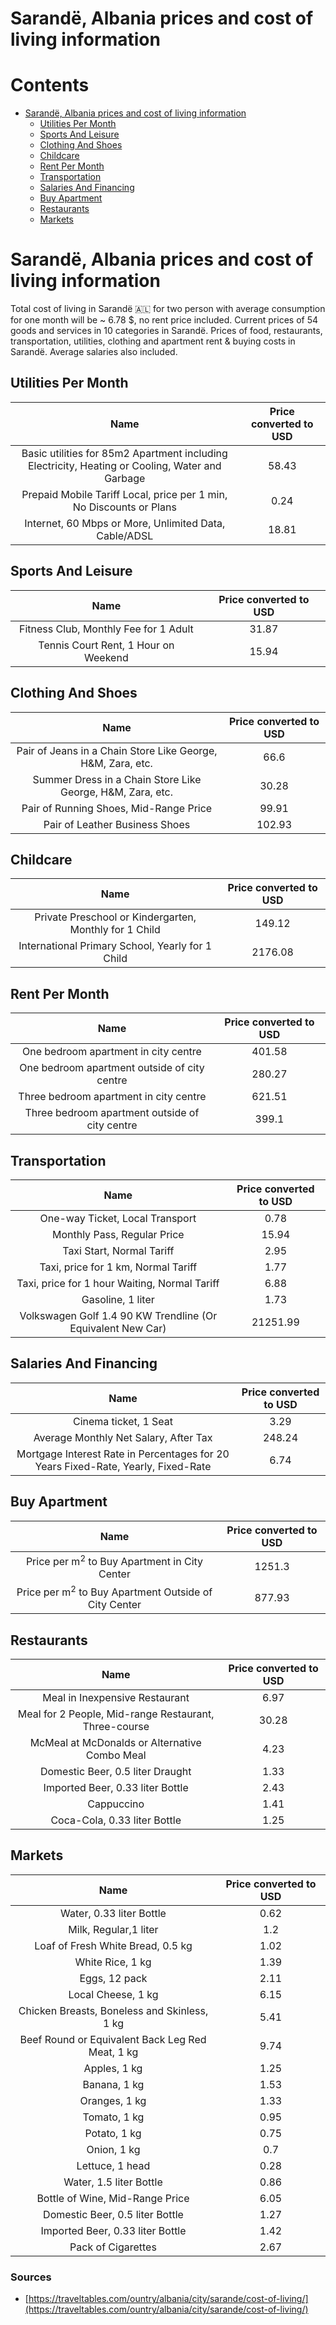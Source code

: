 
Sarandë, Albania prices and cost of living information
======================================================

Contents
========

* [Sarandë, Albania prices and cost of living information](#sarand-albania-prices-and-cost-of-living-information)
	* [Utilities Per Month](#utilities-per-month)
	* [Sports And Leisure](#sports-and-leisure)
	* [Clothing And Shoes](#clothing-and-shoes)
	* [Childcare](#childcare)
	* [Rent Per Month](#rent-per-month)
	* [Transportation](#transportation)
	* [Salaries And Financing](#salaries-and-financing)
	* [Buy Apartment](#buy-apartment)
	* [Restaurants](#restaurants)
	* [Markets](#markets)

# Sarandë, Albania prices and cost of living information


Total cost of living in Sarandë 🇦🇱 for two person with average consumption for one month will be ~ 6.78 $, no rent price
 included. Current prices of 54 goods and services in 10 categories  in Sarandë. Prices of food, restaurants, 
transportation, utilities, clothing and apartment rent & buying costs in Sarandë. Average salaries also included.
## Utilities Per Month
  

|Name|Price converted to USD|
| :---: | :---: |
|Basic utilities for 85m2 Apartment including Electricity, Heating or Cooling, Water and Garbage|58.43|
|Prepaid Mobile Tariff Local, price per 1 min, No Discounts or Plans|0.24|
|Internet, 60 Mbps or More, Unlimited Data, Cable/ADSL|18.81|
  

## Sports And Leisure
  

|Name|Price converted to USD|
| :---: | :---: |
|Fitness Club, Monthly Fee for 1 Adult|31.87|
|Tennis Court Rent, 1 Hour on Weekend|15.94|
  

## Clothing And Shoes
  

|Name|Price converted to USD|
| :---: | :---: |
|Pair of Jeans in a Chain Store Like George, H&M, Zara, etc.|66.6|
|Summer Dress in a Chain Store Like George, H&M, Zara, etc.|30.28|
|Pair of Running Shoes, Mid-Range Price|99.91|
|Pair of Leather Business Shoes|102.93|
  

## Childcare
  

|Name|Price converted to USD|
| :---: | :---: |
|Private Preschool or Kindergarten, Monthly for 1 Child|149.12|
|International Primary School, Yearly for 1 Child|2176.08|
  

## Rent Per Month
  

|Name|Price converted to USD|
| :---: | :---: |
|One bedroom apartment in city centre|401.58|
|One bedroom apartment outside of city centre|280.27|
|Three bedroom apartment in city centre|621.51|
|Three bedroom apartment outside of city centre|399.1|
  

## Transportation
  

|Name|Price converted to USD|
| :---: | :---: |
|One-way Ticket, Local Transport|0.78|
|Monthly Pass, Regular Price|15.94|
|Taxi Start, Normal Tariff|2.95|
|Taxi, price for 1 km, Normal Tariff|1.77|
|Taxi, price for 1 hour Waiting, Normal Tariff|6.88|
|Gasoline, 1 liter|1.73|
|Volkswagen Golf 1.4 90 KW Trendline (Or Equivalent New Car)|21251.99|
  

## Salaries And Financing
  

|Name|Price converted to USD|
| :---: | :---: |
|Cinema ticket, 1 Seat|3.29|
|Average Monthly Net Salary, After Tax|248.24|
|Mortgage Interest Rate in Percentages for 20 Years Fixed-Rate, Yearly, Fixed-Rate|6.74|
  

## Buy Apartment
  

|Name|Price converted to USD|
| :---: | :---: |
|Price per m<sup>2</sup> to Buy Apartment in City Center|1251.3|
|Price per m<sup>2</sup> to Buy Apartment Outside of City Center|877.93|
  

## Restaurants
  

|Name|Price converted to USD|
| :---: | :---: |
|Meal in Inexpensive Restaurant|6.97|
|Meal for 2 People, Mid-range Restaurant, Three-course|30.28|
|McMeal at McDonalds or Alternative Combo Meal|4.23|
|Domestic Beer, 0.5 liter Draught|1.33|
|Imported Beer, 0.33 liter Bottle|2.43|
|Cappuccino|1.41|
|Coca-Cola, 0.33 liter Bottle|1.25|
  

## Markets
  

|Name|Price converted to USD|
| :---: | :---: |
|Water, 0.33 liter Bottle|0.62|
|Milk, Regular,1 liter|1.2|
|Loaf of Fresh White Bread, 0.5 kg|1.02|
|White Rice, 1 kg|1.39|
|Eggs, 12 pack|2.11|
|Local Cheese, 1 kg|6.15|
|Chicken Breasts, Boneless and Skinless, 1 kg|5.41|
|Beef Round or Equivalent Back Leg Red Meat, 1 kg |9.74|
|Apples, 1 kg|1.25|
|Banana, 1 kg|1.53|
|Oranges, 1 kg|1.33|
|Tomato, 1 kg|0.95|
|Potato, 1 kg|0.75|
|Onion, 1 kg|0.7|
|Lettuce, 1 head|0.28|
|Water, 1.5 liter Bottle|0.86|
|Bottle of Wine, Mid-Range Price|6.05|
|Domestic Beer, 0.5 liter Bottle|1.27|
|Imported Beer, 0.33 liter Bottle|1.42|
|Pack of Cigarettes|2.67|
  

### Sources

- [https://traveltables.com/ountry/albania/city/sarande/cost-of-living/](https://traveltables.com/ountry/albania/city/sarande/cost-of-living/)
